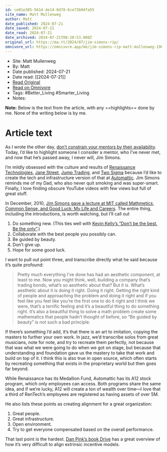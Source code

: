 ```yaml
---
id: ce81e385-561d-4e14-8d78-6ce73b04fa55
site_name: Matt Mullenweg
author: Matt
date_published: 2024-07-21
date_saved: 2024-07-21
date_read: 2024-07-21
date_archived: 2024-07-21T08:20:53.000Z
original_url: https://ma.tt/2024/07/jim-simons-rip/
omnivore_url: https://omnivore.app/me/jim-simons-rip-matt-mullenweg-190d46038d1
---
```


 - Site: Matt Mullenweg
 - By: Matt
 - Date published: 2024-07-21
 - Date read: [[2024-07-21]]
 - [Read Original](https://ma.tt/2024/07/jim-simons-rip/)
 - [Read on Omnivore](https://omnivore.app/me/jim-simons-rip-matt-mullenweg-190d46038d1)
 - Tags:  #Better_Living  #Smarter_Living 
 - Notes: 

**Note:** Below is the text from the article, with any ==highlights== done by me. None of the writing below is by me.

# Article text
As I wrote the other day, [don’t constrain your mentors by their availability](https://ma.tt/2024/06/cowen-life-lessons/). Today, I’d like to highlight someone I consider a mentor, who I’ve never met, and now that he’s passed away, I never will, Jim Simons. 

I’m mildly obsessed with the culture and results of [Renaissance Technologies](https://en.wikipedia.org/wiki/Renaissance%5FTechnologies), [Jane Street](https://en.wikipedia.org/wiki/Jane%5FStreet%5FCapital), [Jump Trading](https://en.wikipedia.org/wiki/Jump%5FTrading), and [Two Sigma](https://en.wikipedia.org/wiki/Two%5FSigma) because I’d like to create the tech and infrastructure version of that at [Automattic](https://automattic.com/). Jim Simons reminds me of my Dad, who also never quit smoking and was super-smart. Finally, I love finding obscure YouTube videos with few views but full of great stuff.

In December, 2010, [Jim Simons gave a lecture at MIT called Mathmetics, Common Sense, and Good Luck: My Life and Careers](https://www.youtube.com/watch?v=SVdTF4%5FQrTM). The entire thing, including the introductions, is worth watching, but I’ll call out 

1. Do something new. (This ties well with [Kevin Kelly’s “Don’t be the best. Be the only”](https://kottke.org/24/03/dont-be-the-best-be-the-only).)
2. Collaborate with the best people you possibly can.
3. Be guided by beauty.
4. Don’t give up.
5. Hope for some good luck.

I want to pull out point three, and transcribe directly what he said because it’s quite profound:

> Pretty much everything I’ve done has had an aesthetic component, at least to me. Now you might think, well, building a company that’s trading bonds, what’s so aesthetic about that? But it is. What’s aesthetic about it is doing it right. Doing it right. Getting the right kind of people and approaching the problem and doing it right and if you feel like you feel like you’re the first one to do it right and I think we were, that’s a terrific feeling and it’s a beautiful thing to do something right. It’s also a beautiful thing to solve a math problem create some mathematics that people hadn’t thought of before, so “Be guided by beauty” is not such a bad principle.

If there’s something I’d add, it’s that there is an art to imitation, copying the masters to further your own work. In jazz, we’d transcribe solos from great musicians, note for note, and try to recreate them perfectly, not because that was what we were going to do when we got on stage, but because that understanding and foundation gave us the mastery to take that work and build on top of it. I think this is also true in open source, which often starts by recreating something that exists in the proprietary world but then goes far beyond.

While Renaissance has its Medallion Fund, Automattic has its A12 stock program, which only employees can access. Both programs share the same idea, and if we’re lucky, A12 will create a ton of wealth over time—I love that a third of RenTech’s employees are registered as having assets of over 5M.

He also lists these points as creating alignment for a great organization:

1. Great people.
2. Great infrastructure.
3. Open environment.
4. Try to get everyone compensated based on the overall performance.

That last point is the hardest. [Dan Pink’s book Drive](https://www.danpink.com/books/drive/) has a great overview of how it’s very difficult to align extrinsic incentive models.
